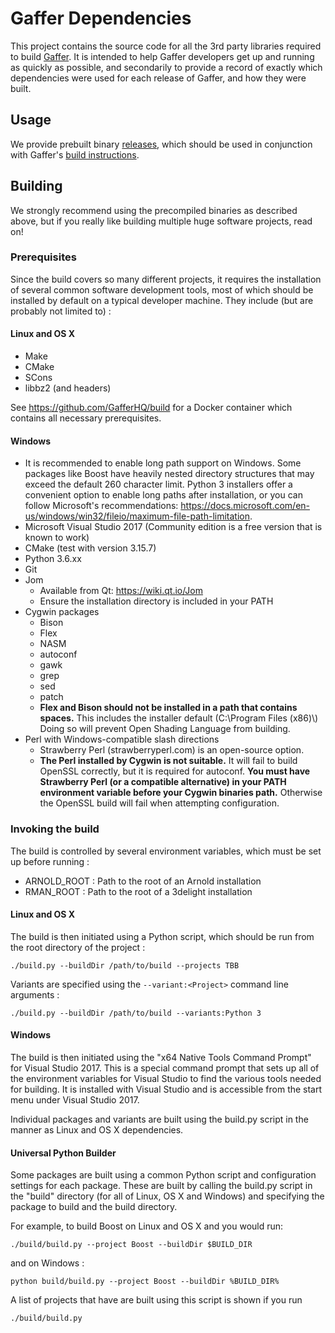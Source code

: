 Gaffer Dependencies
===================

This project contains the source code for all the 3rd party libraries required to build [Gaffer](https://github.com/GafferHQ/gaffer). It is intended to help Gaffer developers get up and running as quickly as possible, and secondarily to provide a record of exactly which dependencies were used for each release of Gaffer, and how they were built.

Usage
-----

We provide prebuilt binary [releases](https://github.com/GafferHQ/dependencies/releases), which should be used in conjunction with Gaffer's [build instructions](https://github.com/GafferHQ/gaffer#building).

Building
--------

We strongly recommend using the precompiled binaries as described above, but if you really like building multiple huge software projects, read on!

### Prerequisites

Since the build covers so many different projects, it requires the installation of several common software development tools, most of which should be installed by default on a typical developer machine. They include (but are probably not limited to) :

#### Linux and OS X
- Make
- CMake
- SCons
- libbz2 (and headers)

See https://github.com/GafferHQ/build for a Docker container which contains all necessary prerequisites.
#### Windows
- It is recommended to enable long path support on Windows. Some packages like Boost have heavily nested directory structures that may exceed the default 260 character limit. Python 3 installers offer a convenient option to enable long paths after installation, or you can follow Microsoft's recommendations: https://docs.microsoft.com/en-us/windows/win32/fileio/maximum-file-path-limitation.
- Microsoft Visual Studio 2017 (Community edition is a free version that is known to work)
- CMake (test with version 3.15.7)
- Python 3.6.xx
- Git
- Jom
  - Available from Qt: https://wiki.qt.io/Jom
  - Ensure the installation directory is included in your PATH 
- Cygwin packages
  - Bison
  - Flex
  - NASM
  - autoconf
  - gawk
  - grep
  - sed
  - patch
  - __Flex and Bison should not be installed in a path that contains spaces.__ This includes the installer default (C:\\Program Files (x86)\\) Doing so will prevent Open Shading Language from building.
- Perl with Windows-compatible slash directions
  - Strawberry Perl (strawberryperl.com) is an open-source option.
  - __The Perl installed by Cygwin is not suitable.__ It will fail to build OpenSSL correctly, but it is required for autoconf. __You must have Strawberry Perl (or a compatible alternative) in your PATH environment variable before your Cygwin binaries path.__ Otherwise the OpenSSL build will fail when attempting configuration.

### Invoking the build

The build is controlled by several environment variables, which must be set up before running :

- ARNOLD_ROOT : Path to the root of an Arnold installation
- RMAN_ROOT : Path to the root of a 3delight installation

#### Linux and OS X
The build is then initiated using a Python script, which should be run from the root directory of the project :

```
./build.py --buildDir /path/to/build --projects TBB
```

Variants are specified using the `--variant:<Project>` command line arguments :

```
./build.py --buildDir /path/to/build --variants:Python 3
```
#### Windows
The build is then initiated using the "x64 Native Tools Command Prompt" for Visual Studio 2017. This is a special command prompt that sets up all of the environment variables for Visual Studio to find the various tools needed for building. It is installed with Visual Studio and is accessible from the start menu under Visual Studio 2017.

Individual packages and variants are built using the build.py script in the manner as Linux and OS X dependencies.

#### Universal Python Builder
Some packages are built using a common Python script and configuration settings for each package. These are built by calling the build.py script in the "build" directory (for all of Linux, OS X and Windows) and specifying the package to build and the build directory.

For example, to build Boost on Linux and OS X and you would run:
```
./build/build.py --project Boost --buildDir $BUILD_DIR
```
and on Windows :
```
python build/build.py --project Boost --buildDir %BUILD_DIR%
```
A list of projects that have are built using this script is shown if you run
```
./build/build.py
```